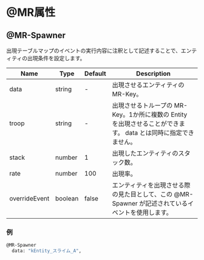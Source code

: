 @MR属性
==========

@MR-Spawner
----------

出現テーブルマップのイベントの実行内容に注釈として記述することで、エンティティの出現条件を設定します。

| Name | Type   | Default | Description |
|------|--------|---------|-------------|
| data | string | - | 出現させるエンティティの MR-Key。 |
| troop | string | - | 出現させるトループの MR-Key。1か所に複数の Entity を出現させることができます。 data とは同時に指定できません。 |
| stack | number | 1 | 出現したエンティティのスタック数。 |
| rate | number | 100 | 出現率。 |
| overrideEvent | boolean | false | エンティティを出現させる際の見た目として、この @MR-Spawner が記述されているイベントを使用します。 |


### 例

```sh
@MR-Spawner
  data: "kEntity_スライム_A",
```
